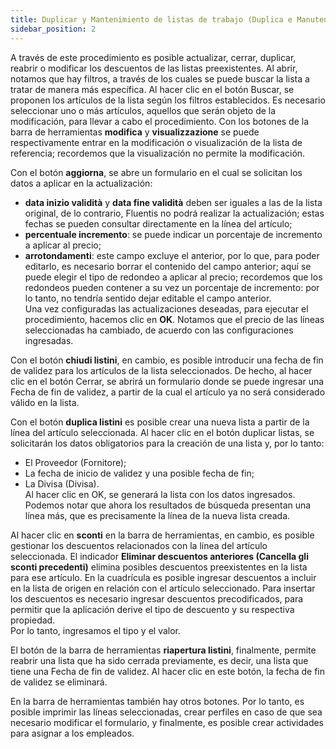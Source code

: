 ```yaml
---
title: Duplicar y Mantenimiento de listas de trabajo (Duplica e Manutenzione listini di conto lavoro)
sidebar_position: 2
---
```


A través de este procedimiento es posible actualizar, cerrar, duplicar, reabrir o modificar los descuentos de las listas preexistentes. Al abrir, notamos que hay filtros, a través de los cuales se puede buscar la lista a tratar de manera más específica. Al hacer clic en el botón Buscar, se proponen los artículos de la lista según los filtros establecidos. Es necesario seleccionar uno o más artículos, aquellos que serán objeto de la modificación, para llevar a cabo el procedimiento. Con los botones de la barra de herramientas **modifica** y **visualizzazione** se puede respectivamente entrar en la modificación o visualización de la lista de referencia; recordemos que la visualización no permite la modificación.

Con el botón **aggiorna**, se abre un formulario en el cual se solicitan los datos a aplicar en la actualización:  
- **data inizio validità** y **data fine validità** deben ser iguales a las de la lista original, de lo contrario, Fluentis no podrá realizar la actualización; estas fechas se pueden consultar directamente en la línea del artículo;  
- **percentuale incremento**: se puede indicar un porcentaje de incremento a aplicar al precio;  
- **arrotondamenti**: este campo excluye el anterior, por lo que, para poder editarlo, es necesario borrar el contenido del campo anterior; aquí se puede elegir el tipo de redondeo a aplicar al precio; recordemos que los redondeos pueden contener a su vez un porcentaje de incremento: por lo tanto, no tendría sentido dejar editable el campo anterior.  
Una vez configuradas las actualizaciones deseadas, para ejecutar el procedimiento, hacemos clic en **OK**. Notamos que el precio de las líneas seleccionadas ha cambiado, de acuerdo con las configuraciones ingresadas.

Con el botón **chiudi listini**, en cambio, es posible introducir una fecha de fin de validez para los artículos de la lista seleccionados. De hecho, al hacer clic en el botón Cerrar, se abrirá un formulario donde se puede ingresar una Fecha de fin de validez, a partir de la cual el artículo ya no será considerado válido en la lista.

Con el botón **duplica listini** es posible crear una nueva lista a partir de la línea del artículo seleccionada. Al hacer clic en el botón duplicar listas, se solicitarán los datos obligatorios para la creación de una lista y, por lo tanto:  
- El Proveedor (Fornitore);  
- La fecha de inicio de validez y una posible fecha de fin;  
- La Divisa (Divisa).  
Al hacer clic en OK, se generará la lista con los datos ingresados. Podemos notar que ahora los resultados de búsqueda presentan una línea más, que es precisamente la línea de la nueva lista creada.

Al hacer clic en **sconti** en la barra de herramientas, en cambio, es posible gestionar los descuentos relacionados con la línea del artículo seleccionada. El indicador **Eliminar descuentos anteriores (Cancella gli sconti precedenti)** elimina posibles descuentos preexistentes en la lista para ese artículo. En la cuadrícula es posible ingresar descuentos a incluir en la lista de origen en relación con el artículo seleccionado. Para insertar los descuentos es necesario ingresar descuentos precodificados, para permitir que la aplicación derive el tipo de descuento y su respectiva propiedad.  
Por lo tanto, ingresamos el tipo y el valor.

El botón de la barra de herramientas **riapertura listini**, finalmente, permite reabrir una lista que ha sido cerrada previamente, es decir, una lista que tiene una Fecha de fin de validez. Al hacer clic en este botón, la fecha de fin de validez se eliminará.

En la barra de herramientas también hay otros botones. Por lo tanto, es posible imprimir las líneas seleccionadas, crear perfiles en caso de que sea necesario modificar el formulario, y finalmente, es posible crear actividades para asignar a los empleados.